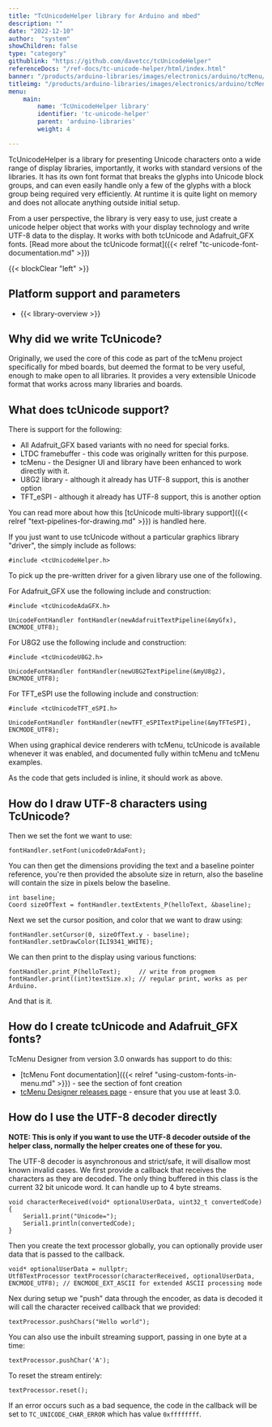 ```yaml
---
title: "TcUnicodeHelper library for Arduino and mbed"
description: ""
date: "2022-12-10"
author:  "system"
showChildren: false
type: "category"
githublink: "https://github.com/davetcc/tcUnicodeHelper"
referenceDocs: "/ref-docs/tc-unicode-helper/html/index.html"
banner: "/products/arduino-libraries/images/electronics/arduino/tcMenu/unicode-font-editor-banner.jpg"
titleimg: "/products/arduino-libraries/images/electronics/arduino/tcMenu/unicode-font-editor-banner.jpg"
menu:
    main:
        name: 'TcUnicodeHelper library'
        identifier: 'tc-unicode-helper'
        parent: 'arduino-libraries'
        weight: 4

---
```


TcUnicodeHelper is a library for presenting Unicode characters onto a wide range of display libraries, importantly, it works with standard versions of the libraries. It has its own font format that breaks the glyphs into Unicode block groups, and can even easily handle only a few of the glyphs with a block group being required very efficiently. At runtime it is quite light on memory and does not allocate anything outside initial setup.

From a user perspective, the library is very easy to use, just create a unicode helper object that works with your display technology and write UTF-8 data to the display. It works with both tcUnicode and Adafruit_GFX fonts. [Read more about the tcUnicode format]({{< relref "tc-unicode-font-documentation.md" >}})

{{< blockClear "left" >}}

## Platform support and parameters

* {{< library-overview >}}


## Why did we write TcUnicode?

Originally, we used the core of this code as part of the tcMenu project specifically for mbed boards, but deemed the format to be very useful, enough to make open to all libraries. It provides a very extensible Unicode format that works across many libraries and boards.

## What does tcUnicode support?

There is support for the following:

* All Adafruit_GFX based variants with no need for special forks.
* LTDC framebuffer - this code was originally written for this purpose.
* tcMenu - the Designer UI and library have been enhanced to work directly with it.
* U8G2 library - although it already has UTF-8 support, this is another option
* TFT_eSPI - although it already has UTF-8 support, this is another option

You can read more about how this [tcUnicode multi-library support]({{< relref "text-pipelines-for-drawing.md" >}}) is handled here.

If you just want to use tcUnicode without a particular graphics library "driver", the simply include as follows:
    
    #include <tcUnicodeHelper.h>

To pick up the pre-written driver for a given library use one of the following.

For Adafruit_GFX use the following include and construction:

    #include <tcUnicodeAdaGFX.h>

    UnicodeFontHandler fontHandler(newAdafruitTextPipeline(&myGfx), ENCMODE_UTF8);

For U8G2 use the following include and construction:

    #include <tcUnicodeU8G2.h>

    UnicodeFontHandler fontHandler(newU8G2TextPipeline(&myU8g2), ENCMODE_UTF8);


For TFT_eSPI use the following include and construction:

    #include <tcUnicodeTFT_eSPI.h>

    UnicodeFontHandler fontHandler(newTFT_eSPITextPipeline(&myTFTeSPI), ENCMODE_UTF8);


When using graphical device renderers with tcMenu, tcUnicode is available whenever it was enabled, and documented fully within tcMenu and tcMenu examples.

As the code that gets included is inline, it should work as above.

## How do I draw UTF-8 characters using TcUnicode?

Then we set the font we want to use:    

    fontHandler.setFont(unicodeOrAdaFont);

You can then get the dimensions providing the text and a baseline pointer reference, you're then provided the absolute size in return, also the baseline will contain the size in pixels below the baseline.

    int baseline;
    Coord sizeOfText = fontHandler.textExtents_P(helloText, &baseline);

Next we set the cursor position, and color that we want to draw using:

    fontHandler.setCursor(0, sizeOfText.y - baseline);
    fontHandler.setDrawColor(ILI9341_WHITE);

We can then print to the display using various functions:

    fontHandler.print_P(helloText);     // write from progmem
    fontHandler.print((int)textSize.x); // regular print, works as per Arduino.

And that is it.

## How do I create tcUnicode and Adafruit_GFX fonts?

TcMenu Designer from version 3.0 onwards has support to do this:

* [tcMenu Font documentation]({{< relref "using-custom-fonts-in-menu.md" >}}) - see the section of font creation
* [tcMenu Designer releases page](https://github.com/davetcc/tcMenu/releases) - ensure that you use at least 3.0.

## How do I use the UTF-8 decoder directly

**NOTE: This is only if you want to use the UTF-8 decoder outside of the helper class, normally the helper creates one of these for you.**

The UTF-8 decoder is asynchronous and strict/safe, it will disallow most known invalid cases. We first provide a callback that receives the characters as they are decoded. The only thing buffered in this class is the current 32 bit unicode word. It can handle up to 4 byte streams.

    void characterReceived(void* optionalUserData, uint32_t convertedCode) {
        Serial1.print("Unicode=");
        Serial1.println(convertedCode);
    }

Then you create the text processor globally, you can optionally provide user data that is passed to the callback. 

    void* optionalUserData = nullptr;
    Utf8TextProcessor textProcessor(characterReceived, optionalUserData, ENCMODE_UTF8); // ENCMODE_EXT_ASCII for extended ASCII processing mode

Nex during setup we "push" data through the encoder, as data is decoded it will call the character received callback that we provided:

    textProcessor.pushChars("Hello world");

You can also use the inbuilt streaming support, passing in one byte at a time:

    textProcessor.pushChar('A');

To reset the stream entirely:

    textProcessor.reset();

If an error occurs such as a bad sequence, the code in the callback will be set to `TC_UNICODE_CHAR_ERROR` which has value `0xffffffff`.

